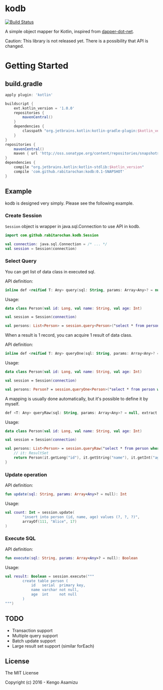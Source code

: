 # kodb

[![Build Status](https://travis-ci.org/rabitarochan/kodb.svg)](https://travis.ci.org/search/kodb/)

A simple object mapper for Kotlin, inspired from [dapper-dot-net](https://github.com/StackExchange/dapper-dot-net).

Caution: This library is not released yet. There is a possibility that API is changed.

# Getting Started

## build.gradle

```groovy
apply plugin: 'kotlin'

buildscript {
    ext.kotlin_version = '1.0.0'
    repositories {
        mavenCentral()
    }
    dependencies {
        classpath "org.jetbrains.kotlin:kotlin-gradle-plugin:$kotlin_version"
    }
}
repositories {
    mavenCentral()
    maven { url 'http://oss.sonatype.org/content/repositories/snapshots' }
}
dependencies {
    compile "org.jetbrains.kotlin:kotlin-stdlib:$kotlin_version"
    compile 'com.github.rabitarochan:kodb:0.1-SNAPSHOT'
}
```

## Example

kodb is designed very simply. Please see the following example.

### Create Session

`Session` object is wrapper in java.sql.Connection to use API in kodb.

```kotlin
import com.github.rabitarochan.kodb.Session

val connection: java.sql.Connection = /* ... */
val session = Session(connection)
```

### Select Query

You can get list of data class in executed sql.

API definition:

```kotlin
inline def <reified T: Any> query(sql: String, params: Array<Any>? = null): List<T>
```

Usage:

```kotlin
data class Person(val id: Long, val name: String, val age: Int)

val session = Session(connection)

val persons: List<Person> = session.query<Person>("select * from person where age < ?", arrayOf(20))
```

When a result is 1 record, you can acquire 1 result of data class.

API definition:

```kotlin
inline def <reified T: Any> queryOne(sql: String, params: Array<Any>? = null): T?
```

Usage:

```kotlin
data class Person(val id: Long, val name: String, val age: Int)

val session = Session(connection)

val persons: Person? = session.queryOne<Person>("select * from person where id = ?", arrayOf(123))
```

A mapping is usually done automatically, but it's possible to define it by myself.

```kotlin
def <T: Any> queryRaw(sql: String, params: Array<Any>? = null, extract: (ResultSet) -> T): List<T>
```

Usage:

```kotlin
data class Person(val id: Long, val name: String, val age: Int)

val session = Session(connection)

val persons: List<Person> = session.queryRaw("select * from person where age < ?", arrayOf(20)) {
    // it: ResultSet
    return Person(it.getLong("id"), it.getString("name"), it.getInt("age"))
}
```

### Update operation

API definition:

```kotlin
fun update(sql: String, params: Array<Any>? = null): Int
```

Usage:

```kotlin
val count: Int = session.update(
        "insert into person (id, name, age) values (?, ?, ?)",
        arrayOf(111, "Alice", 17)
)
```

### Execute SQL

API definition:

```kotlin
fun execute(sql: String, params: Array<Any>? = null): Boolean
```

Usage:

```kotlin
val result: Boolean = session.execute("""
        create table person (
            id   serial  primary key,
            name varchar not null,
            age  int     not null
        )
""")
```

## TODO

* Transaction support
* Multiple query support
* Batch update support
* Large result set support (similar forEach)

## License

The MIT License

Copyright (c) 2016 - Kengo Asamizu
